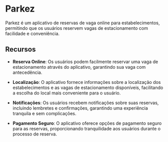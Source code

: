# Parkez

Parkez é um aplicativo de reservas de vaga online para estabelecimentos, permitindo que os usuários reservem vagas de estacionamento com facilidade e conveniência.

## Recursos

- **Reserva Online**: Os usuários podem facilmente reservar uma vaga de estacionamento através do aplicativo, garantindo sua vaga com antecedência.

- **Localização**: O aplicativo fornece informações sobre a localização dos estabelecimentos e as vagas de estacionamento disponíveis, facilitando a escolha do local mais conveniente para o usuário.

- **Notificações**: Os usuários recebem notificações sobre suas reservas, incluindo lembretes e confirmações, garantindo uma experiência tranquila e sem complicações.

- **Pagamento Seguro**: O aplicativo oferece opções de pagamento seguro para as reservas, proporcionando tranquilidade aos usuários durante o processo de reserva.
